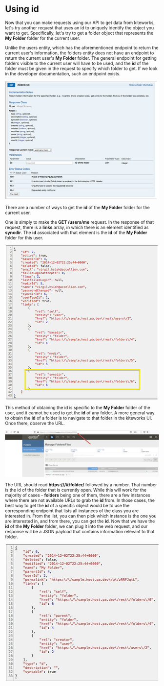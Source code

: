 # Using id

Now that you can make requests using our API to get data from kiteworks, let's try another request that uses an id to uniquely identify the object you want to get. Specifically, let's try to get a folder object that represents the **My Folder** folder for the current user.

Unlike the users entity, which has the aforementioned endpoint to return the current user's information, the folders entity does not have an endpoint to return the current user's **My Folder** folder. The general endpoint for getting folders visible to the current user will have to be used, and the **id** of the folder must be given in the request to specify which folder to get. If we look in the developer documentation, such an endpoint exists.

![](../images/foldersid.jpg)

There are a number of ways to get the **id** of the **My Folder** folder for the current user.

One is simply to make the **GET /users/me** request. In the response of that request, there is a **links** array, in which there is an element identified as **syncdir**. The **id** associated with that element is the **id** of the **My Folder** folder for this user.

![](../images/syncdir.jpg)

This method of obtaining the id is specific to the **My Folder** folder of the user, and it cannot be used to get the **id** of any folder. A more general way to obtain the **id** of a folder is to navigate to that folder in the kiteworks UI. Once there, observe the URL.

![](../images/folderid.jpg)

The URL should read **https://<hostname>/#/folder/** followed by a number. That number is the id of the folder that is currently open.
While this will work for the majority of cases - **folders** being one of them, there are a few instances where there are not available URLs to grab the **id** from.  In those cases, the best way to get the **id** of a specific object would be to use the corresponding endpoint that lists all instances of the class you are interested in. From the list, you can then pick which instance is the one you are interested in, and from there, you can get the **id**.
Now that we have the **id** of the **My Folder** folder, we can plug it into the web request, and our response will be a JSON payload that contains information relevant to that folder.
  
  ![](../images/folderinfo.jpg)
